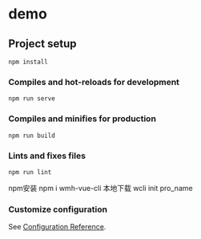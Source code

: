 # demo

## Project setup
```
npm install
```

### Compiles and hot-reloads for development
```
npm run serve
```

### Compiles and minifies for production
```
npm run build
```

### Lints and fixes files
```
npm run lint
```
npm安装 npm i wmh-vue-cli
本地下载 wcli init pro_name
### Customize configuration
See [Configuration Reference](https://cli.vuejs.org/config/).
